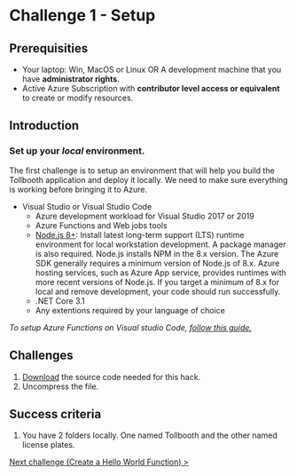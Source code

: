 # Challenge 1 - Setup

## Prerequisities

- Your laptop: Win, MacOS or Linux OR A development machine that you have **administrator rights**.
- Active Azure Subscription with **contributor level access or equivalent** to create or modify resources.

## Introduction 

### Set up your *local* environment.

The first challenge is to setup an environment that will help you build the Tollbooth application and deploy it locally. We need to make sure everything is working before bringing it to Azure.

- Visual Studio or Visual Studio Code
    - Azure development workload for Visual Studio 2017 or 2019
    - Azure Functions and Web jobs tools
    - [Node.js 8+](https://nodejs.org/en/download/): Install latest long-term support (LTS) runtime environment for local workstation development. A package manager is also required. Node.js installs NPM in the 8.x version. The Azure SDK generally requires a minimum version of Node.js of 8.x. Azure hosting services, such as Azure App service, provides runtimes with more recent versions of Node.js. If you target a minimum of 8.x for local and remove development, your code should run successfully.
    - .NET Core 3.1
    - Any extentions required by your language of choice

*To setup Azure Functions on Visual studio Code, [follow this guide.](https://docs.microsoft.com/en-us/azure/azure-functions/functions-develop-vs-code?tabs=csharp)*
 
## Challenges

1. [Download](https://minhaskamal.github.io/DownGit/#/home?url=https:%2F%2Fgithub.com%2Fmicrosoft%2FWhatTheHack%2Ftree%2Fmaster%2F015-Serverless%2FStudent%2FResources) the source code needed for this hack.
1. Uncompress the file.


## Success criteria

1. You have 2 folders locally.  One named Tollbooth and the other named license plates.


[Next challenge (Create a Hello World Function) >](./02-FunctionIntro.md)
